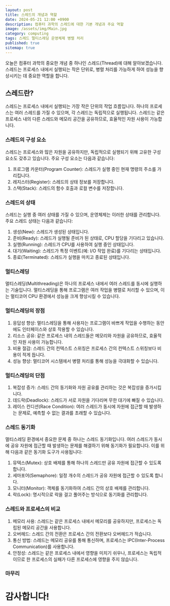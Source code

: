 ```yaml
---
layout: post
title: 스레드의 개념과 역할
date: 2024-05-21 12:00 +0900
description: 컴퓨터 과학의 스레드에 대한 기본 개념과 주요 역할
image: /assets/img/Main.jpg
category: computing
tags: 스레드 멀티스레딩 운영체제 병렬 처리
published: true
sitemap: true
---
```


오늘은 컴퓨터 과학의 중요한 개념 중 하나인 스레드(Thread)에 대해 알아보겠습니다. 스레드는 프로세스 내에서 실행되는 작은 단위로, 병렬 처리를 가능하게 하여 성능을 향상시키는 데 중요한 역할을 합니다.

## 스레드란?
스레드는 프로세스 내에서 실행되는 가장 작은 단위의 작업 흐름입니다. 하나의 프로세스는 여러 스레드를 가질 수 있으며, 각 스레드는 독립적으로 실행됩니다. 스레드는 같은 프로세스 내의 다른 스레드와 메모리 공간을 공유하므로, 효율적인 자원 사용이 가능합니다.

### 스레드의 구성 요소
스레드는 프로세스와 많은 자원을 공유하지만, 독립적으로 실행되기 위해 고유한 구성 요소도 갖추고 있습니다. 주요 구성 요소는 다음과 같습니다:

1. 프로그램 카운터(Program Counter): 스레드가 실행 중인 현재 명령의 주소를 가리킵니다.
2. 레지스터(Register): 스레드의 상태 정보를 저장합니다.
3. 스택(Stack): 스레드의 함수 호출과 로컬 변수를 저장합니다.

### 스레드의 상태
스레드는 실행 중 여러 상태를 가질 수 있으며, 운영체제는 이러한 상태를 관리합니다. 주요 스레드 상태는 다음과 같습니다:

1. 생성(New): 스레드가 생성된 상태입니다.
2. 준비(Ready): 스레드가 실행될 준비가 된 상태로, CPU 할당을 기다리고 있습니다.
3. 실행(Running): 스레드가 CPU를 사용하여 실행 중인 상태입니다.
4. 대기(Waiting): 스레드가 특정 이벤트(예: I/O 작업 완료)를 기다리는 상태입니다.
5. 종료(Terminated): 스레드가 실행을 마치고 종료된 상태입니다.

### 멀티스레딩
멀티스레딩(Multithreading)은 하나의 프로세스 내에서 여러 스레드를 동시에 실행하는 기술입니다. 멀티스레딩을 통해 프로그램은 여러 작업을 병렬로 처리할 수 있으며, 이는 멀티코어 CPU 환경에서 성능을 크게 향상시킬 수 있습니다.

### 멀티스레딩의 장점
1. 응답성 향상: 멀티스레딩을 통해 사용자는 프로그램이 바쁘게 작업을 수행하는 동안에도 인터페이스와 상호 작용할 수 있습니다.
2. 리소스 공유: 같은 프로세스 내의 스레드들은 메모리와 자원을 공유하므로, 효율적인 자원 사용이 가능합니다.
3. 비용 절감: 스레드 간의 컨텍스트 스위칭은 프로세스 간의 컨텍스트 스위칭보다 비용이 적게 듭니다.
4. 성능 향상: 멀티코어 시스템에서 병렬 처리를 통해 성능을 극대화할 수 있습니다.

### 멀티스레딩의 단점
1. 복잡성 증가: 스레드 간의 동기화와 자원 공유를 관리하는 것은 복잡성을 증가시킵니다.
2. 데드락(Deadlock): 스레드가 서로 자원을 기다리며 무한 대기에 빠질 수 있습니다.
3. 레이스 컨디션(Race Condition): 여러 스레드가 동시에 자원에 접근할 때 발생하는 문제로, 예측할 수 없는 결과를 초래할 수 있습니다.

### 스레드 동기화
멀티스레딩 환경에서 중요한 문제 중 하나는 스레드 동기화입니다. 여러 스레드가 동시에 공유 자원에 접근할 때 발생하는 문제를 해결하기 위해 동기화가 필요합니다. 이를 위해 다음과 같은 동기화 도구가 사용됩니다:

1. 뮤텍스(Mutex): 상호 배제를 통해 하나의 스레드만 공유 자원에 접근할 수 있도록 합니다.
2. 세마포어(Semaphore): 일정 개수의 스레드가 공유 자원에 접근할 수 있도록 합니다.
3. 모니터(Monitor): 객체를 동기화하여 스레드 간의 상호 배제를 관리합니다.
4. 락(Lock): 명시적으로 락을 걸고 풀어주는 방식으로 동기화를 관리합니다.

### 스레드와 프로세스의 비교
1. 메모리 사용: 스레드는 같은 프로세스 내에서 메모리를 공유하지만, 프로세스는 독립된 메모리 공간을 사용합니다.
2. 오버헤드: 스레드 간의 전환은 프로세스 간의 전환보다 오버헤드가 적습니다.
3. 통신 방법: 스레드는 메모리 공유를 통해 통신하며, 프로세스는 IPC(Inter-Process Communication)를 사용합니다.
4. 안정성: 스레드는 같은 프로세스 내에서 영향을 미치기 쉬우나, 프로세스는 독립적이므로 한 프로세스의 실패가 다른 프로세스에 영향을 주지 않습니다.


### 마무리


# 감사합니다!
